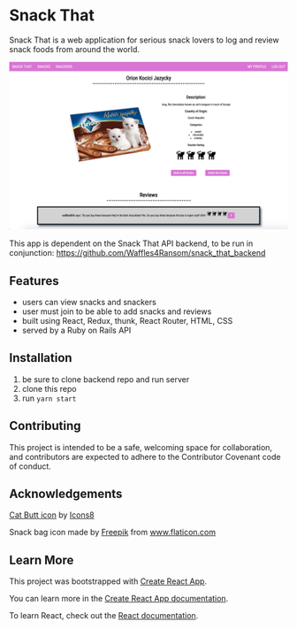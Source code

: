 # Snack That

Snack That is a web application for serious snack lovers to log and review snack foods from around the world.

<img src="public/cat_tongues.png" alt="Snack Review Page" width=750><br>

This app is dependent on the Snack That API backend, to be run in conjunction: <a href='https://github.com/Waffles4Ransom/snack_that_backend'>https://github.com/Waffles4Ransom/snack_that_backend</a>

## Features 

- users can view snacks and snackers
- user must join to be able to add snacks and reviews
- built using React, Redux, thunk, React Router, HTML, CSS
- served by a Ruby on Rails API 

## Installation 

1. be sure to clone backend repo and run server 
2. clone this repo 
3. run `yarn start`

## Contributing 
This project is intended to be a safe, welcoming space for collaboration, and contributors are expected to adhere to the Contributor Covenant code of conduct.

## Acknowledgements
<a target="_blank" href="https://icons8.com/icons/set/cat-butt">Cat Butt icon</a> by <a target="_blank" href="https://icons8.com">Icons8</a>

<div>Snack bag icon made by <a href="http://www.freepik.com/" title="Freepik">Freepik</a> from <a href="https://www.flaticon.com/" title="Flaticon">www.flaticon.com</a></div>


## Learn More

This project was bootstrapped with [Create React App](https://github.com/facebook/create-react-app).

You can learn more in the [Create React App documentation](https://facebook.github.io/create-react-app/docs/getting-started).

To learn React, check out the [React documentation](https://reactjs.org/).


